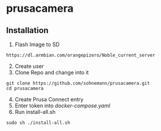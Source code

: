 # prusacamera

## Installation
1. Flash Image to SD
```
https://dl.armbian.com/orangepizero/Noble_current_server
```

2. Create user
3. Clone Repo and change into it
```
git clone https://github.com/sohnemann/prusacamera.git
cd prusacamera
```

4. Create Prusa Connect entry
5. Enter token into *docker-compose.yaml*
6. Run install-all.sh
```
sudo sh ./install-all.sh
```